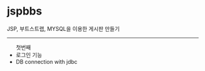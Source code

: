 # jspbbs

<p> JSP, 부트스트랩, MYSQL을 이용한 게시판 만들기 </p>
<hr>
<ul>첫번째
<li>로그인 기능</li> 
<li>DB connection with jdbc</li>
</ul>
